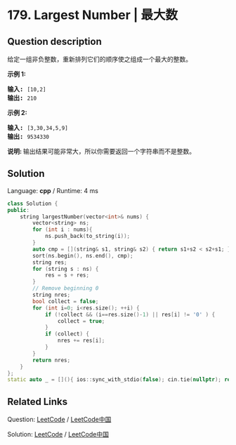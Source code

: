 # 179. Largest Number | 最大数

## Question description

<!--If you want to use the English description, use <p>Given a list of non negative integers, arrange them such that they form the largest number.</p>

<p><strong>Example 1:</strong></p>

<pre>
<strong>Input:</strong> <code>[10,2]</code>
<strong>Output:</strong> &quot;<code>210&quot;</code></pre>

<p><strong>Example 2:</strong></p>

<pre>
<strong>Input:</strong> <code>[3,30,34,5,9]</code>
<strong>Output:</strong> &quot;<code>9534330&quot;</code>
</pre>

<p><strong>Note:</strong> The result may be very large, so you need to return a string instead of an integer.</p>
 instead-->
<p>给定一组非负整数，重新排列它们的顺序使之组成一个最大的整数。</p>

<p><strong>示例 1:</strong></p>

<pre><strong>输入:</strong> <code>[10,2]</code>
<strong>输出:</strong> <code>210</code></pre>

<p><strong>示例&nbsp;2:</strong></p>

<pre><strong>输入:</strong> <code>[3,30,34,5,9]</code>
<strong>输出:</strong> <code>9534330</code></pre>

<p><strong>说明: </strong>输出结果可能非常大，所以你需要返回一个字符串而不是整数。</p>




## Solution

Language: **cpp**  /  Runtime: 4 ms

```cpp
class Solution {
public:
    string largestNumber(vector<int>& nums) {
        vector<string> ns;
        for (int i : nums){
            ns.push_back(to_string(i));
        }
        auto cmp = [](string& s1, string& s2) { return s1+s2 < s2+s1; };
        sort(ns.begin(), ns.end(), cmp);
        string res;
        for (string s : ns) {
            res = s + res;
        }
        // Remove beginning 0
        string nres;
        bool collect = false;
        for (int i=0; i<res.size(); ++i) {
            if (!collect && (i==res.size()-1) || res[i] != '0' ) {
                collect = true;
            }
            if (collect) {
                nres += res[i];
            }
        }
        return nres;
    }
};
static auto _ = [](){ ios::sync_with_stdio(false); cin.tie(nullptr); return 0; }();
```



## Related Links

Question: [LeetCode](https://leetcode.com/problems/largest-number/description/)  /  [LeetCode中国](https://leetcode-cn.com/problems/largest-number/description/)

Solution: [LeetCode](https://leetcode.com/articles/largest-number/)  /  [LeetCode中国](https://leetcode-cn.com/articles/largest-number/)